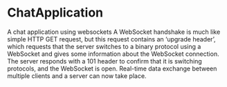 # ChatApplication
A chat application using websockets
A WebSocket handshake is much like simple HTTP GET request, but this request contains an ‘upgrade header’, which requests that the server switches to a binary protocol using a WebSocket and gives some information about the WebSocket connection. The server responds with a 101 header to confirm that it is switching protocols, and the WebSocket is open. Real-time data exchange between multiple clients and a server can now take place.